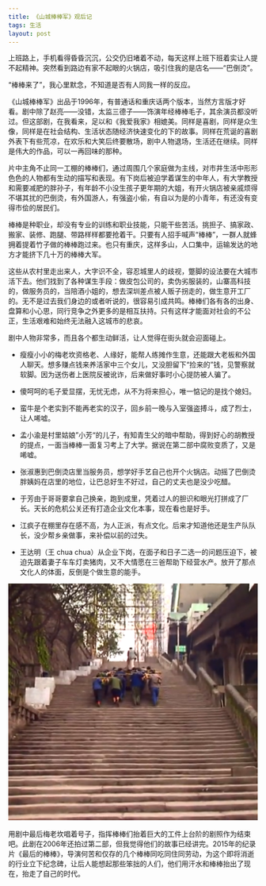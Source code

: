 ```yaml
---
title: 《山城棒棒军》观后记
tags: 生活
layout: post
---
```


上班路上，手机看得昏昏沉沉，公交仍旧堵着不动，每天这样上班下班着实让人提不起精神。突然看到路边有家不起眼的火锅店，吸引住我的是店名——“巴倒烫”。

“棒棒来了”，我心里默念，不知道是否有人同我一样的反应。

《山城棒棒军》出品于1996年，有普通话和重庆话两个版本，当然方言版才好看。剧中除了赵亮——没错，太监三德子——饰演年经棒棒毛子，其余演员都没听过。但这部剧，在我看来，足以和《我爱我家》相媲美。同样是喜剧，同样是众生像，同样是在社会结构、生活状态随经济快速变化的下的故事。同样在荒诞的喜剧外表下有些荒凉，在欢乐和大笑后终要散场，剧中人物退场，生活还在继续。同样是伟大的作品，可以一再回味的那种。

片中主角不止同一工棚的棒棒们，通过周围几个家庭做为主线，对市井生活中形形色色的人物都有生动的描写和表现。有下岗后被迫学着谋生的中年人，有大学教授和需要减肥的胖孙子，有年龄不小没生孩子更年期的大姐，有开火锅店被亲戚烦得不堪其扰的巴倒烫，有外国游人，有强盗小偷，有自以为是的小青年，有还没有变得市侩的居民们。

棒棒是种职业，却没有专业的训练和职业技能，只能干些苦活。挑担子、搞家政、搬家、装修、跑腿、带路样样都要抢着干。只要有人招手喊声“棒棒”，一群人就蜂拥着提着竹子做的棒棒跑过来。也只有重庆，这样多山，人口集中，运输发达的地方才能挤下几十万的棒棒大军。

这些从农村里走出来人，大字识不全，容忍城里人的歧视，蹩脚的设法要在大城市活下去。他们找到了各种谋生手段：做皮包公司的，卖伪劣服装的，山寨高科技的，做服务员的，当陪酒小姐的，想去深圳差点被人贩子拐走的，做生意开工厂的。无不是过去我们身边的或者听说的，很容易引成共鸣。棒棒们各有各的出身、盘算和小心思，同行竞争之外更多的是相互扶持。只有这样才能面对社会的不公正，生活艰难和始终无法融入这城市的悲哀。

剧中人物非常多，而且各个都生动鲜活，让人觉得在街头就会迎面碰上。

* 瘦瘦小小的梅老坎资格老、人缘好，能帮人练摊作生意，还能跟大老板和外国人聊天。想多赚点钱来养活家中三个女儿，又没胆留下“捡来的”钱，见警察就软脚。因为送伤者上医院反被讹诈，后来做好事时小心提防被人骗了。

* 傻呵呵的毛子爱显摆，无忧无虑，从不为将来担心，唯一惦记的是找个媳妇。

* 蛮牛是个老实到不能再老实的汉子，回乡前一晚与入室强盗搏斗，成了烈士，让人唏嘘。

* 孟小渝是村里姑娘”小芳“的儿子，有知青生父的暗中帮助，得到好心的胡教授的提点，一面当棒棒一面复习考上了大学。据说在第二部中腐败变质了，又是唏嘘。
* 张淑惠到巴倒烫店里当服务员，想学好手艺自己也开个火锅店。动摇了巴倒烫胖姨妈在店里的地位，让巴总好生不好过，自己的丈夫也是没少吃醋。
* 于芳由于哥哥要拿自己换亲，跑到成里，凭着过人的胆识和眼光打拼成了厂长。天长的危机公关还有打造企业文化本事，现在看也是好手。
* 江疯子在棚里存在感不高，为人正派，有点文化。后来才知道他还是生产队队长，没少帮乡亲做事，来补偿以前的过失。
* 王达明（王 chua chua）从企业下岗，在面子和日子二选一的问题压迫下，被迫先跟着妻子车车灯卖猪肉，又不大情愿在三爸帮助下经营水产。放开了那点文化人的体面，反倒是个做生意的能手。

![最后的棒棒](/images/最后的棒棒/climb.png)

用剧中最后梅老坎唱着号子，指挥棒棒们抬着巨大的工件上台阶的剧照作为结束吧。此剧在2006年还拍过第二部，但我觉得他们的故事已经讲完。2015年的纪录片《最后的棒棒》，导演何苦和仅存的几个棒棒同吃同住同劳动，为这个即将消逝的行业立下纪念碑，让后人能想起那些笨拙的人们，他们用汗水和棒棒抬出了现在，抬走了自己的时代。